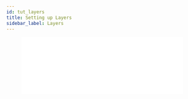 ```yaml
---
id: tut_layers
title: Setting up Layers
sidebar_label: Layers
---
```


<figure class="video-container">
 <iframe src="//www.youtube.com/embed/189_7PwZ31Q" frameborder="0" allowfullscreen width="100%"></iframe>
 </figure>
